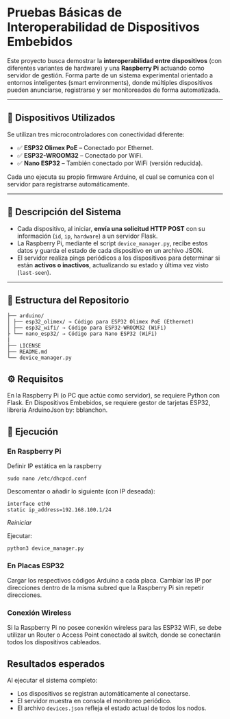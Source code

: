# Pruebas Básicas de Interoperabilidad de Dispositivos Embebidos

Este proyecto busca demostrar la **interoperabilidad entre dispositivos** (con diferentes variantes de hardware) y una **Raspberry Pi** actuando como servidor de gestión. Forma parte de un sistema experimental orientado a entornos inteligentes (smart environments), donde múltiples dispositivos pueden anunciarse, registrarse y ser monitoreados de forma automatizada.

---

## 📡 Dispositivos Utilizados

Se utilizan tres microcontroladores con conectividad diferente:

- ✅ **ESP32 Olimex PoE** – Conectado por Ethernet.
- ✅ **ESP32-WROOM32** – Conectado por WiFi.
- ✅ **Nano ESP32** – También conectado por WiFi (versión reducida).

Cada uno ejecuta su propio firmware Arduino, el cual se comunica con el servidor para registrarse automáticamente.

---

## 🧠 Descripción del Sistema

- Cada dispositivo, al iniciar, **envía una solicitud HTTP POST** con su información (`id`, `ip`, `hardware`) a un servidor Flask.
- La Raspberry Pi, mediante el script `device_manager.py`, recibe estos datos y guarda el estado de cada dispositivo en un archivo JSON.
- El servidor realiza pings periódicos a los dispositivos para determinar si están **activos o inactivos**, actualizando su estado y última vez visto (`last-seen`).

---

## 📂 Estructura del Repositorio

```
├── arduino/
│ ├── esp32_olimex/ → Código para ESP32 Olimex PoE (Ethernet)
│ ├── esp32_wifi/ → Código para ESP32-WROOM32 (WiFi)
├ └── nano_esp32/ → Código para Nano ESP32 (WiFi)
|
├── LICENSE
├── README.md
└── device_manager.py
```

## ⚙️ Requisitos
En la Raspberry Pi (o PC que actúe como servidor), se requiere Python con Flask.
En Dispositivos Embebidos, se requiere gestor de tarjetas ESP32, librería ArduinoJson by: bblanchon.

## 🚀 Ejecución
### En Raspberry Pi
Definir IP estática en la raspberry

```
sudo nano /etc/dhcpcd.conf
```
Descomentar o añadir lo siguiente (con IP deseada):
```
interface eth0
static ip_address=192.168.100.1/24
```
*Reiniciar*

Ejecutar:
```
python3 device_manager.py
```

### En Placas ESP32
Cargar los respectivos códigos Arduino a cada placa. Cambiar las IP por direcciones dentro de la misma subred que la Raspberry Pi sin repetir direcciones.

### Conexión Wireless
Si la Raspberry Pi no posee conexión wireless para las ESP32 WiFi, se debe utilizar un Router o Access Point conectado al switch, donde se conectarán todos los dispositivos cableados.

## Resultados esperados
Al ejecutar el sistema completo:
- Los dispositivos se registran automáticamente al conectarse.
- El servidor muestra en consola el monitoreo periódico.
- El archivo ```devices.json``` refleja el estado actual de todos los nodos.












